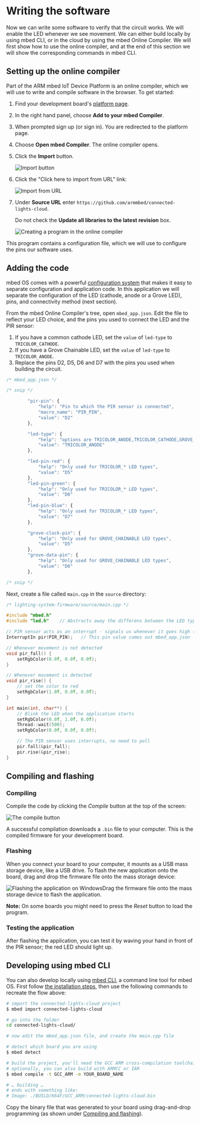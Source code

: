 # Writing the software

Now we can write some software to verify that the circuit works. We will enable the LED whenever we see movement. We can either build locally by using mbed CLI, or in the cloud by using the mbed Online Compiler. We will first show how to use the online compiler, and at the end of this section we will show the corresponding commands in mbed CLI.

## Setting up the online compiler

Part of the ARM mbed IoT Device Platform is an online compiler, which we will use to write and compile software in the browser. To get started:

1. Find your development board's [platform page](https://developer.mbed.org/platforms/).
1. In the right hand panel, choose **Add to your mbed Compiler**.
1. When prompted sign up (or sign in). You are redirected to the platform page.
1. Choose **Open mbed Compiler**. The online compiler opens.
1. Click the **Import** button.

    <span class="images">![Import button](assets/lights17.png)</span>

1. Click the "Click here to import from URL" link:

    <span class="images">![Import from URL](assets/lights18.png)</span>

1. Under **Source URL** enter `https://github.com/armmbed/connected-lights-cloud`.

    Do not check the **Update all libraries to the latest revision** box.

    <span class="images">![Creating a program in the online compiler](assets/lights6.png)</span>

This program contains a configuration file, which we will use to configure the pins our software uses. 

## Adding the code

mbed OS comes with a powerful [configuration system](https://docs.mbed.com/docs/mbedmicro-api/en/latest/api/md_docs_config_system.html) that makes it easy to separate configuration and application code. In this application we will separate the configuration of the LED (cathode, anode or a Grove LED), pins, and connectivity method (next section).

From the mbed Online Compiler's tree, open ``mbed_app.json``. Edit the file to reflect your LED choice, and the pins you used to connect the LED and the PIR sensor:

1. If you have a common cathode LED, set the `value` of `led-type` to `TRICOLOR_CATHODE`.
1. If you have a Grove Chainable LED, set the `value` of `led-type` to `TRICOLOR_ANODE`.
1. Replace the pins D2, D5, D6 and D7 with the pins you used when building the circuit.


```js
/* mbed_app.json */

/* snip */

        "pir-pin": {
            "help": "Pin to which the PIR sensor is connected",
            "macro_name": "PIR_PIN",
            "value": "D2"
        },

        "led-type": {
            "help": "options are TRICOLOR_ANODE,TRICOLOR_CATHODE,GROVE_CHAINABLE",
            "value": "TRICOLOR_ANODE"
        },

        "led-pin-red": {
            "help": "Only used for TRICOLOR_* LED types",
            "value": "D5"
        },
        "led-pin-green": {
            "help": "Only used for TRICOLOR_* LED types",
            "value": "D6"
        },
        "led-pin-blue": {
            "help": "Only used for TRICOLOR_* LED types",
            "value": "D7"
        },

        "grove-clock-pin": {
            "help": "Only used for GROVE_CHAINABLE LED types",
            "value": "D5"
        },
        "grove-data-pin": {
            "help": "Only used for GROVE_CHAINABLE LED types",
            "value": "D6"
        },

/* snip */
```

Next, create a file called ``main.cpp`` in the `source` directory:

```cpp
/* lighting-system-firmware/source/main.cpp */

#include "mbed.h"
#include "led.h"    // Abstracts away the differens between the LED types

// PIR sensor acts as an interrupt - signals us whenever it goes high (or low)
InterruptIn pir(PIR_PIN);   // This pin value comes out mbed_app.json

// Whenever movement is not detected
void pir_fall() {
    setRgbColor(0.0f, 0.0f, 0.0f);
}

// Whenever movement is detected
void pir_rise() {
    // set the color to red
    setRgbColor(1.0f, 0.0f, 0.0f);
}

int main(int, char**) {
    // Blink the LED when the application starts
    setRgbColor(0.0f, 1.0f, 0.0f);
    Thread::wait(500);
    setRgbColor(0.0f, 0.0f, 0.0f);

    // The PIR sensor uses interrupts, no need to poll
    pir.fall(&pir_fall);
    pir.rise(&pir_rise);
}
```

## Compiling and flashing

### Compiling

Compile the code by clicking the *Compile* button at the top of the screen:

<span class="images">![The compile button](assets/lights7.png)</span>

A successful compilation downloads a `.bin` file to your computer. This is the compiled firmware for your development board.

### Flashing

When you connect your board to your computer, it mounts as a USB mass storage device, like a USB drive. To flash the new application onto the board, drag and drop the firmware file onto the mass storage device:

<span class="images">![Flashing the application on Windows](assets/lights8.png)<span>Drag the firmware file onto the mass storage device to flash the application.</span></span>

<span class="notes">**Note:** On some boards you might need to press the *Reset* button to load the program.</span>

### Testing the application

After flashing the application, you can test it by waving your hand in front of the PIR sensor; the red LED should light up.

## Developing using mbed CLI

You can also develop locally using [mbed CLI](http://github.com/armmbed/mbed-cli), a command line tool for mbed OS. First follow [the installation steps](https://github.com/ARMmbed/mbed-cli#installing-mbed-cli), then use the following commands to recreate the flow above:

```bash
# import the connected-lights-cloud project
$ mbed import connected-lights-cloud

# go into the folder
cd connected-lights-cloud/

# now edit the mbed_app.json file, and create the main.cpp file

# detect which board you are using
$ mbed detect

# build the project, you'll need the GCC ARM cross-compilation toolchain installed
# optionally, you can also build with ARMCC or IAR
$ mbed compile -t GCC_ARM -m YOUR_BOARD_NAME

# … building …
# ends with something like:
# Image: ./BUILD/K64F/GCC_ARM/connected-lights-cloud.bin
```

Copy the binary file that was generated to your board using drag-and-drop programming (as shown under [Compiling and flashing](#compiling-and-flashing)).

